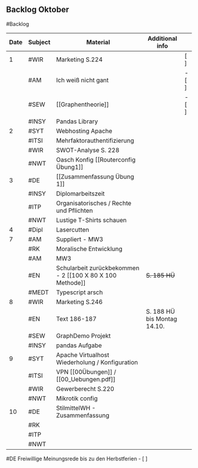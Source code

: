 ## Backlog Oktober
#Backlog

| Date | Subject | Material                                                  | Additional info             |       |
| ---- | ------- | --------------------------------------------------------- | --------------------------- | ----- |
| 1    | #WIR    | Marketing S.224                                           |                             | [ ]   |
|      | #AM     | Ich weiß nicht gant                                       |                             | - [ ] |
|      | #SEW    | [[Graphentheorie]]                                        |                             | - [ ] |
|      | #INSY   | Pandas Library                                            |                             |       |
| 2    | #SYT    | Webhosting Apache                                         |                             |       |
|      | #ITSI   | Mehrfaktorauthentifizierung                               |                             |       |
|      | #WIR    | SWOT-Analyse S. 228                                       |                             |       |
|      | #NWT    | Oasch Konfig [[Routerconfig Übung1]]                      |                             |       |
| 3    | #DE     | [[Zusammenfassung Übung 1]]                               |                             |       |
|      | #INSY   | Diplomarbeitszeit                                         |                             |       |
|      | #ITP    | Organisatorisches / Rechte und Pflichten                  |                             |       |
|      | #NWT    | Lustige T-Shirts schauen                                  |                             |       |
| 4    | #Dipl   | Lasercutten                                               |                             |       |
| 7    | #AM     | Suppliert - MW3                                           |                             |       |
|      | #RK     | Moralische Entwicklung                                    |                             |       |
|      | #AM     | MW3                                                       |                             |       |
|      | #EN     | Schularbeit zurückbekommen - 2 [[100 X 80 X 100 Methode]] | ~~S. 185 HÜ~~               |       |
|      | #MEDT   | Typescript arsch                                          |                             |       |
| 8    | #WIR    | Marketing S.246                                           |                             |       |
|      | #EN     | Text 186-187                                              | S. 188 HÜ bis Montag 14.10. |       |
|      | #SEW    | GraphDemo Projekt                                         |                             |       |
|      | #INSY   | pandas Aufgabe                                            |                             |       |
| 9    | #SYT    | Apache Virtualhost Wiederholung / Konfiguration           |                             |       |
|      | #ITSI   | VPN [[00Übungen]] / [[00_Uebungen.pdf]]                   |                             |       |
|      | #WIR    | Gewerberecht S.220                                        |                             |       |
|      | #NWT    | Mikrotik config                                           |                             |       |
| 10   | #DE     | StilmittelWH - Zusammenfassung                            |                             |       |
|      | #RK     |                                                           |                             |       |
|      | #ITP    |                                                           |                             |       |
|      | #NWT    |                                                           |                             |       |
#DE Freiwillige Meinungsrede bis zu den Herbstferien - [ ]

